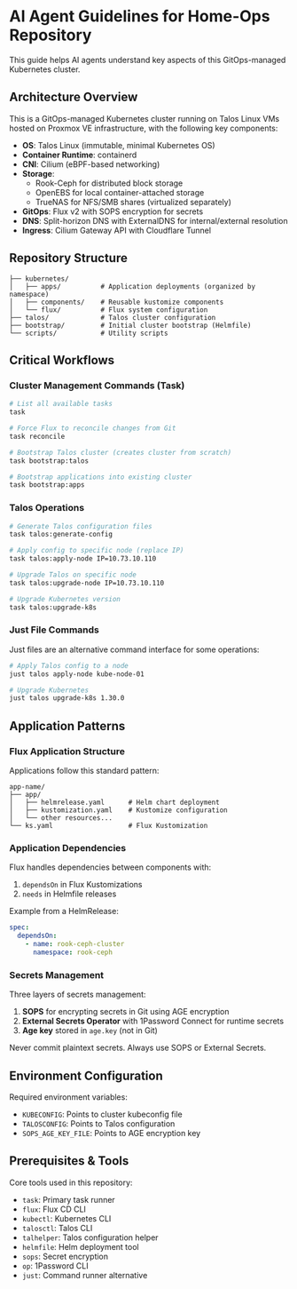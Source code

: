 # AI Agent Guidelines for Home-Ops Repository

This guide helps AI agents understand key aspects of this GitOps-managed Kubernetes cluster.

## Architecture Overview

This is a GitOps-managed Kubernetes cluster running on Talos Linux VMs hosted on Proxmox VE infrastructure, with the following key components:

- **OS**: Talos Linux (immutable, minimal Kubernetes OS)
- **Container Runtime**: containerd
- **CNI**: Cilium (eBPF-based networking)
- **Storage**:
  - Rook-Ceph for distributed block storage
  - OpenEBS for local container-attached storage
  - TrueNAS for NFS/SMB shares (virtualized separately)
- **GitOps**: Flux v2 with SOPS encryption for secrets
- **DNS**: Split-horizon DNS with ExternalDNS for internal/external resolution
- **Ingress**: Cilium Gateway API with Cloudflare Tunnel

## Repository Structure

```
├── kubernetes/
│   ├── apps/          # Application deployments (organized by namespace)
│   ├── components/    # Reusable kustomize components
│   └── flux/          # Flux system configuration
├── talos/             # Talos cluster configuration
├── bootstrap/         # Initial cluster bootstrap (Helmfile)
└── scripts/           # Utility scripts
```

## Critical Workflows

### Cluster Management Commands (Task)

```bash
# List all available tasks
task

# Force Flux to reconcile changes from Git
task reconcile

# Bootstrap Talos cluster (creates cluster from scratch)
task bootstrap:talos

# Bootstrap applications into existing cluster
task bootstrap:apps
```

### Talos Operations

```bash
# Generate Talos configuration files
task talos:generate-config

# Apply config to specific node (replace IP)
task talos:apply-node IP=10.73.10.110

# Upgrade Talos on specific node
task talos:upgrade-node IP=10.73.10.110

# Upgrade Kubernetes version
task talos:upgrade-k8s
```

### Just File Commands

Just files are an alternative command interface for some operations:

```bash
# Apply Talos config to a node
just talos apply-node kube-node-01

# Upgrade Kubernetes
just talos upgrade-k8s 1.30.0
```

## Application Patterns

### Flux Application Structure

Applications follow this standard pattern:
```
app-name/
├── app/
│   ├── helmrelease.yaml      # Helm chart deployment
│   ├── kustomization.yaml    # Kustomize configuration
│   └── other resources...
└── ks.yaml                   # Flux Kustomization
```

### Application Dependencies

Flux handles dependencies between components with:

1. `dependsOn` in Flux Kustomizations
2. `needs` in Helmfile releases

Example from a HelmRelease:
```yaml
spec:
  dependsOn:
    - name: rook-ceph-cluster
      namespace: rook-ceph
```

### Secrets Management

Three layers of secrets management:
1. **SOPS** for encrypting secrets in Git using AGE encryption
2. **External Secrets Operator** with 1Password Connect for runtime secrets
3. **Age key** stored in `age.key` (not in Git)

Never commit plaintext secrets. Always use SOPS or External Secrets.

## Environment Configuration

Required environment variables:
- `KUBECONFIG`: Points to cluster kubeconfig file
- `TALOSCONFIG`: Points to Talos configuration
- `SOPS_AGE_KEY_FILE`: Points to AGE encryption key

## Prerequisites & Tools

Core tools used in this repository:
- `task`: Primary task runner
- `flux`: Flux CD CLI
- `kubectl`: Kubernetes CLI
- `talosctl`: Talos CLI
- `talhelper`: Talos configuration helper
- `helmfile`: Helm deployment tool
- `sops`: Secret encryption
- `op`: 1Password CLI
- `just`: Command runner alternative
